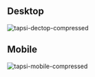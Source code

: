 ## Desktop
![tapsi-dectop-compressed](https://user-images.githubusercontent.com/85369490/159560327-2b65ff5b-5e53-4f49-a955-0633b5344524.jpg)
## Mobile
![tapsi-mobile-compressed](https://user-images.githubusercontent.com/85369490/159560335-30c4b376-f75c-45d7-9b55-cf7cccf6893e.jpg)
